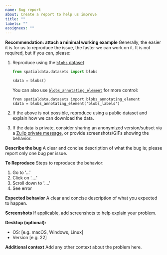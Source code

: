 ```yaml
---
name: Bug report
about: Create a report to help us improve
title: ""
labels: ""
assignees: ""
---
```


**Recommendation: attach a minimal working example**
Generally, the easier it is for us to reproduce the issue, the faster we can work on it. It is not required, but if you can, please:

1. Reproduce using the [`blobs` dataset](https://spatialdata.scverse.org/en/stable/api/datasets.html#spatialdata.datasets.blobs)

    ```python
    from spatialdata.datasets import blobs

    sdata = blobs()
    ```

    You can also use [`blobs_annotating_element`](https://spatialdata.scverse.org/en/stable/api/datasets.html#spatialdata.datasets.blobs_annotating_element) for more
    control:

    ```
    from spatialdata.datasets import blobs_annotating_element
    sdata = blobs_annotating_element('blobs_labels')
    ```

2. If the above is not possible, reproduce using a public dataset and explain how we can download the data.
3. If the data is private, consider sharing an anonymized version/subset via a [Zulip private message](https://scverse.zulipchat.com/#user/480560), or provide screenshots/GIFs showing the behavior.

**Describe the bug**
A clear and concise description of what the bug is; please report only one bug per issue.

**To Reproduce**
Steps to reproduce the behavior:

1. Go to '...'
2. Click on '....'
3. Scroll down to '....'
4. See error

**Expected behavior**
A clear and concise description of what you expected to happen.

**Screenshots**
If applicable, add screenshots to help explain your problem.

**Desktop (optional):**

- OS: [e.g. macOS, Windows, Linux]
- Version [e.g. 22]

**Additional context**
Add any other context about the problem here.
